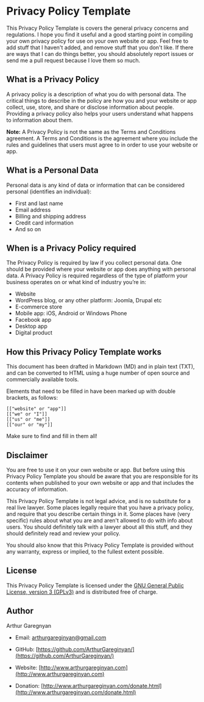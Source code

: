 # Privacy Policy Template


This Privacy Policy Template is covers the general privacy concerns and regulations. I hope you find it useful and a good starting point in compiling your own privacy policy for use on your own website or app. Feel free to add stuff that I haven't added, and remove stuff that you don't like. If there are ways that I can do things better, you should absolutely report issues or send me a pull request because I love them so much.


## What is a Privacy Policy

A privacy policy is a description of what you do with personal data.  The critical things to describe in the policy are how you and your website or app collect, use, store, and share or disclose information about people. Providing a privacy policy also helps your users understand what happens to information about them.

**Note:** A Privacy Policy is not the same as the Terms and Conditions agreement. A Terms and Conditions is the agreement where you include the rules and guidelines that users must agree to in order to use your website or app.


## What is a Personal Data

Personal data is any kind of data or information that can be considered personal (identifies an individual):

* First and last name
* Email address
* Billing and shipping address
* Credit card information
* And so on


## When is a Privacy Policy required

The Privacy Policy is required by law if you collect personal data. One should be provided where your website or app does anything with personal data. A Privacy Policy is required regardless of the type of platform your business operates on or what kind of industry you’re in:

* Website
* WordPress blog, or any other platform: Joomla, Drupal etc
* E-commerce store
* Mobile app: iOS, Android or Windows Phone
* Facebook app
* Desktop app
* Digital product 


## How this Privacy Policy Template works

This document has been drafted in Markdown (MD) and in plain text (TXT), and can be converted to HTML using a huge number of open source and commercially available tools.

Elements that need to be filled in have been marked up with double brackets, as follows:

	[["website" or "app"]]
	[["we" or "I"]]
	[["us" or "me"]]
	[["our" or "my"]]

Make sure to find and fill in them all!


## Disclaimer

You are free to use it on your own website or app. But before using this Privacy Policy Template you should be aware that you are responsible for its contents when published to your own website or app and that includes the accuracy of information.

This Privacy Policy Template is not legal advice, and is no substitute for a real live lawyer. Some places legally require that you have a privacy policy, and require that you describe certain things in it. Some places have (very specific) rules about what you are and aren't allowed to do with info about users. You should definitely talk with a lawyer about all this stuff, and they should definitely read and review your policy.

You should also know that this Privacy Policy Template is provided without any warranty, express or implied, to the fullest extent possible.


## License

This Privacy Policy Template is licensed under the [GNU General Public License, version 3 (GPLv3)](http://www.gnu.org/licenses/gpl-3.0.html) and is distributed free of charge.


## Author

Arthur Garegnyan

* Email: arthurgareginyan@gmail.com

* GitHub: [https://github.com/ArthurGareginyan/](https://github.com/ArthurGareginyan/)

* Website: [http://www.arthurgareginyan.com](http://www.arthurgareginyan.com)

* Donation: [http://www.arthurgareginyan.com/donate.html](http://www.arthurgareginyan.com/donate.html)
